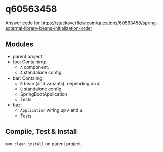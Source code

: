 # q60563458
Answer code for https://stackoverflow.com/questions/60563458/spring-external-library-beans-initialization-order

## Modules
  * parent project
  * foo:
  Containing:
    * `A` component.
    * `A` standalone config.
  * bar:
  Containig:
    * `B` bean (and variants), depending on `A`.
    * `B` standalone config.
    * SpringBootApplication
    * Tests
  * baz:
    * `Application` wiring up `A` and `B`.
    * Tests.
    
## Compile, Test & Install

`mvn clean install` on parent project.
